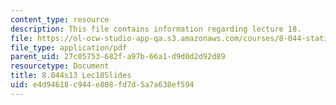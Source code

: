 ```yaml
---
content_type: resource
description: This file contains information regarding lecture 18.
file: https://ol-ocw-studio-app-qa.s3.amazonaws.com/courses/8-044-statistical-physics-i-spring-2013/e4d94618c944e808fd7d5a7a638ef594_MIT8_044S13_L18.pdf
file_type: application/pdf
parent_uid: 27c05753-682f-a97b-66a1-d9d0d2d92d89
resourcetype: Document
title: 8.044s13 Lec18Slides
uid: e4d94618-c944-e808-fd7d-5a7a638ef594
---
```

